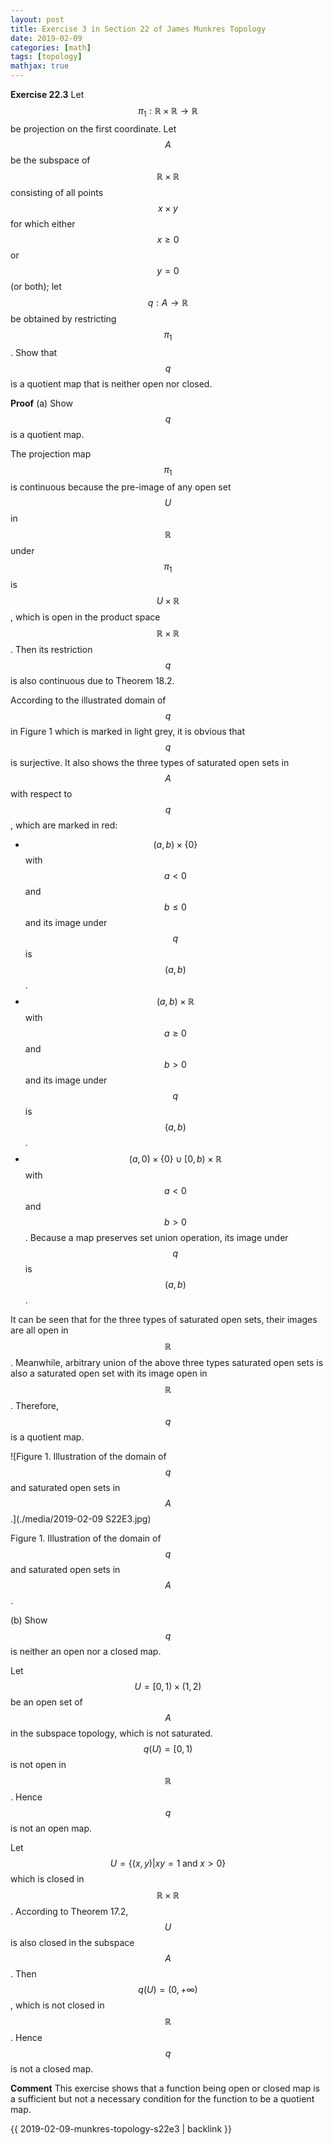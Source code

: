 ```yaml
---
layout: post
title: Exercise 3 in Section 22 of James Munkres Topology
date: 2019-02-09
categories: [math]
tags: [topology]
mathjax: true
---
```


**Exercise 22.3** Let $$\pi_1: \mathbb{R} \times \mathbb{R} \rightarrow \mathbb{R}$$ be projection on the first coordinate. Let $$A$$ be the subspace of $$\mathbb{R}\times\mathbb{R}$$ consisting of all points $$x \times y$$ for which either $$x \geq 0$$ or $$y = 0$$ (or both); let $$q: A \rightarrow \mathbb{R}$$ be obtained by restricting $$\pi_1$$. Show that $$q$$ is a quotient map that is neither open nor closed.

**Proof** (a) Show $$q$$ is a quotient map.

The projection map $$\pi_1$$ is continuous because the pre-image of any open set $$U$$ in $$\mathbb{R}$$ under $$\pi_1$$ is $$U \times \mathbb{R}$$, which is open in the product space $$\mathbb{R}\times\mathbb{R}$$. Then its restriction $$q$$ is also continuous due to Theorem 18.2.

According to the illustrated domain of $$q$$ in Figure 1 which is marked in light grey, it is obvious that $$q$$ is surjective. It also shows the three types of saturated open sets in $$A$$ with respect to $$q$$, which are marked in red:

* $$(a,b) \times \{0\}$$ with $$a < 0$$ and $$b \leq 0$$ and its image under $$q$$ is $$(a, b)$$.
* $$(a,b) \times \mathbb{R}$$ with $$a \geq 0$$ and $$b > 0$$ and its image under $$q$$ is $$(a, b)$$.
* $$(a, 0) \times \{0\} \cup [0,b) \times \mathbb{R}$$ with $$a < 0$$ and $$b > 0$$. Because a map preserves set union operation, its image under $$q$$ is $$(a, b)$$.

It can be seen that for the three types of saturated open sets, their images are all open in $$\mathbb{R}​$$. Meanwhile, arbitrary union of the above three types saturated open sets is also a saturated open set with its image open in $$\mathbb{R}​$$. Therefore, $$q​$$ is a quotient map.

![Figure 1. Illustration of the domain of $$q$$ and saturated open sets in $$A$$.](./media/2019-02-09 S22E3.jpg)

Figure 1. Illustration of the domain of $$q$$ and saturated open sets in $$A$$.

(b) Show $$q$$ is neither an open nor a closed map.

Let $$U = [0, 1) \times (1, 2)$$ be an open set of $$A$$ in the subspace topology, which is not saturated. $$q(U) = [0, 1)$$ is not open in $$\mathbb{R}$$. Hence $$q$$ is not an open map.

Let $$U = \{(x,y) \vert xy = 1 \;\text{and}\; x > 0 \}$$ which is closed in $$\mathbb{R} \times \mathbb{R}$$. According to Theorem 17.2, $$U$$ is also closed in the subspace $$A$$. Then $$q(U)=(0,+\infty)$$, which is not closed in $$\mathbb{R}$$. Hence $$q$$ is not a closed map.

**Comment** This exercise shows that a function being open or closed map is a sufficient but not a necessary condition for the function to be a quotient map.

{{ 2019-02-09-munkres-topology-s22e3 | backlink }}
